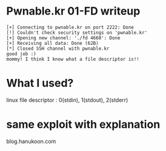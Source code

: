 # Pwnable.kr 01-FD writeup
```
[+] Connecting to pwnable.kr on port 2222: Done 
[!] Couldn't check security settings on 'pwnable.kr'
[+] Opening new channel: './fd 4660': Done
[+] Receiving all data: Done (62B)
[*] Closed SSH channel with pwnable.kr
good job :)
mommy! I think I know what a file descriptor is!!
```
# What I used?
linux file descriptor : 0(stdin), 1(stdout), 2(stderr)

# same exploit with explanation 
blog.hanukoon.com

